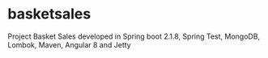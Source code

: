 # basketsales
Project Basket Sales developed in Spring boot 2.1.8, Spring Test, MongoDB, Lombok, Maven, Angular 8 and Jetty
